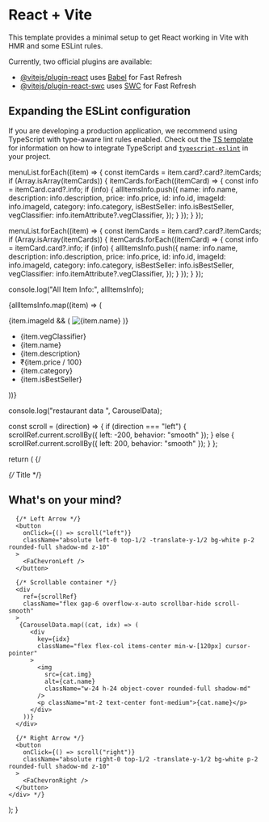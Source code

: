 # React + Vite

This template provides a minimal setup to get React working in Vite with HMR and some ESLint rules.

Currently, two official plugins are available:

- [@vitejs/plugin-react](https://github.com/vitejs/vite-plugin-react/blob/main/packages/plugin-react) uses [Babel](https://babeljs.io/) for Fast Refresh
- [@vitejs/plugin-react-swc](https://github.com/vitejs/vite-plugin-react/blob/main/packages/plugin-react-swc) uses [SWC](https://swc.rs/) for Fast Refresh

## Expanding the ESLint configuration

If you are developing a production application, we recommend using TypeScript with type-aware lint rules enabled. Check out the [TS template](https://github.com/vitejs/vite/tree/main/packages/create-vite/template-react-ts) for information on how to integrate TypeScript and [`typescript-eslint`](https://typescript-eslint.io) in your project.

menuList.forEach((item) => {
const itemCards = item.card?.card?.itemCards;
if (Array.isArray(itemCards)) {
itemCards.forEach((itemCard) => {
const info = itemCard.card?.info;
if (info) {
allItemsInfo.push({
name: info.name,
description: info.description,
price: info.price,
id: info.id,
imageId: info.imageId,
category: info.category,
isBestSeller: info.isBestSeller,
vegClassifier: info.itemAttribute?.vegClassifier,
});
}
});
}
});

menuList.forEach((item) => {
const itemCards = item.card?.card?.itemCards;
if (Array.isArray(itemCards)) {
itemCards.forEach((itemCard) => {
const info = itemCard.card?.info;
if (info) {
allItemsInfo.push({
name: info.name,
description: info.description,
price: info.price,
id: info.id,
imageId: info.imageId,
category: info.category,
isBestSeller: info.isBestSeller,
vegClassifier: info.itemAttribute?.vegClassifier,
});
}
});
}
});

console.log("All Item Info:", allItemsInfo);

{allItemsInfo.map((item) => (

<div
            className="flex flex-col justify-evenly w-[50rem]  gap-3 m-3 shadow-lg h-72"
            key={item.id}
          >
<div className="flex justify-end items-end py-4 px-4">
{item.imageId && (
<img
src={MENU_IMAGE_URL + item.imageId}
alt={item.name}
className="w-30 h-full object-cover rounded-md "
/>
)}
</div>
<div className="flex justify-start  py-2 px-2 mt-20">
<ul>
<li>{item.vegClassifier}</li>
<li className="font-bold text-lg">{item.name}</li>
<li className="w-[26rem] overflow-hidden">
{item.description}
</li>
<li className="">₹{item.price / 100}</li>
<li>{item.category}</li>
<li>{item.isBestSeller}</li>
</ul>
</div>
</div>
))}

console.log("restaurant data ", CarouselData);

const scroll = (direction) => {
if (direction === "left") {
scrollRef.current.scrollBy({ left: -200, behavior: "smooth" });
} else {
scrollRef.current.scrollBy({ left: 200, behavior: "smooth" });
}
};

return (
{/_<div className="relative w-full">
{/_ Title \*/}
<h2 className="text-2xl font-bold mb-4">What's on your mind?</h2>

      {/* Left Arrow */}
      <button
        onClick={() => scroll("left")}
        className="absolute left-0 top-1/2 -translate-y-1/2 bg-white p-2 rounded-full shadow-md z-10"
      >
        <FaChevronLeft />
      </button>

      {/* Scrollable container */}
      <div
        ref={scrollRef}
        className="flex gap-6 overflow-x-auto scrollbar-hide scroll-smooth"
      >
       {CarouselData.map((cat, idx) => (
          <div
            key={idx}
            className="flex flex-col items-center min-w-[120px] cursor-pointer"
          >
            <img
              src={cat.img}
              alt={cat.name}
              className="w-24 h-24 object-cover rounded-full shadow-md"
            />
            <p className="mt-2 text-center font-medium">{cat.name}</p>
          </div>
        ))}
      </div>

      {/* Right Arrow */}
      <button
        onClick={() => scroll("right")}
        className="absolute right-0 top-1/2 -translate-y-1/2 bg-white p-2 rounded-full shadow-md z-10"
      >
        <FaChevronRight />
      </button>
    </div> */}

);
}
